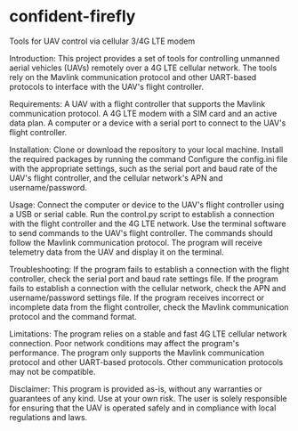 # confident-firefly
Tools for UAV control via cellular 3/4G LTE modem

Introduction:
This project provides a set of tools for controlling unmanned aerial vehicles (UAVs) remotely over a 4G LTE cellular network. The tools rely on the Mavlink communication protocol and other UART-based protocols to interface with the UAV's flight controller.

Requirements:
A UAV with a flight controller that supports the Mavlink communication protocol.
A 4G LTE modem with a SIM card and an active data plan.
A computer or a device with a serial port to connect to the UAV's flight controller.


Installation:
Clone or download the repository to your local machine.
Install the required  packages by running the command 
Configure the config.ini file with the appropriate settings, such as the serial port and baud rate of the UAV's flight controller, and the cellular network's APN and username/password.


Usage:
Connect the computer or device to the UAV's flight controller using a USB or serial cable.
Run the control.py script to establish a connection with the flight controller and the 4G LTE network.
Use the terminal software to send commands to the UAV's flight controller. The commands should follow the Mavlink communication protocol.
The program will receive telemetry data from the UAV and display it on the terminal.

Troubleshooting:
If the program fails to establish a connection with the flight controller, check the serial port and baud rate settings  file.
If the program fails to establish a connection with the cellular network, check the APN and username/password settings  file.
If the program receives incorrect or incomplete data from the flight controller, check the Mavlink communication protocol and the command format.

Limitations:
The program relies on a stable and fast 4G LTE cellular network connection. Poor network conditions may affect the program's performance.
The program only supports the Mavlink communication protocol and other UART-based protocols. Other communication protocols may not be compatible.

Disclaimer:
This program is provided as-is, without any warranties or guarantees of any kind. Use at your own risk.
The user is solely responsible for ensuring that the UAV is operated safely and in compliance with local regulations and laws.


